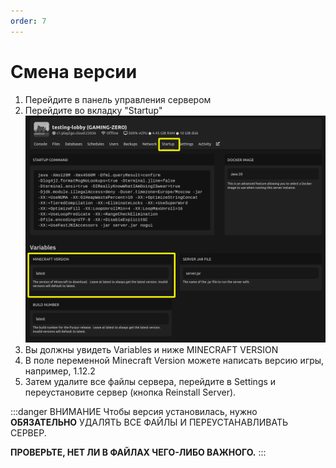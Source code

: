 ```yaml
---
order: 7
---
```


# Смена версии

1. Перейдите в панель управления сервером
2. Перейдите во вкладку "Startup"
![Startup](assets/startup-version.png)
3. Вы должны увидеть Variables и ниже MINECRAFT VERSION
4. В поле переменной Minecraft Version можете написать версию игры, например, 1.12.2
5. Затем удалите все файлы сервера, перейдите в Settings и переустановите сервер (кнопка Reinstall Server).

:::danger ВНИМАНИЕ
Чтобы версия установилась, нужно **ОБЯЗАТЕЛЬНО** УДАЛЯТЬ ВСЕ ФАЙЛЫ И ПЕРЕУСТАНАВЛИВАТЬ СЕРВЕР.

**ПРОВЕРЬТЕ, НЕТ ЛИ В ФАЙЛАХ ЧЕГО-ЛИБО ВАЖНОГО.**
:::
